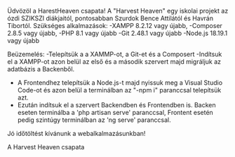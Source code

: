 Üdvözöl a HarestHeaven csapata!
A "Harvest Heaven" egy iskolai projekt az ózdi SZIKSZI diákjaitól, pontosabban Szurdok Bence Attilától és Havrán Tibortól.
Szükséges alkalmazások:
-XAMPP 8.2.12 vagy újabb,
-Composer 2.8.5 vagy újabb,
-PHP 8.1 vagy újabb
-Git 2.48.1 vagy újabb
-Node.js 18.19.1 vagy újabb

Beüzemelés:
-Telepítsük a a XAMMP-ot, a Git-et és a Composert
-Indítsuk el a XAMPP-ot azon belül az első és a második szervert majd migráljuk az adatbázis a Backenből.
- A Frontendhez telepítsük a Node.js-t majd nyissuk meg a Visual Studio Code-ot és azon belül a terminálban az "-npm i" paranccsal telepítsük azt.
- Ezután indítsuk el a szervert Backendben és Frontendben is. Backen eseten terminálba a 'php artisan serve' paranccsal, Frontent esetén pedig szintúgy terminálban az 'ng serve' paranccsal.

Jó időtöltést kívánunk a webalkalmazásunkban!

A Harvest Heaven csapata
